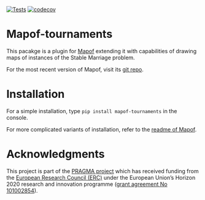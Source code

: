 [![Tests](https://github.com/science-for-democracy/mapof-tournaments/actions/workflows/python-tests.yml/badge.svg)](https://github.com/science-for-democracy/mapof-tournaments/actions/workflows/python-tests.yml)
[![codecov](https://codecov.io/gh/science-for-democracy/mapof-tournaments/graph/badge.svg?token=6b53b42d-f913-4b29-bb4d-5d336ec09499)](https://codecov.io/gh/science-for-democracy/mapof-tournaments)

# Mapof-tournaments
This pacakge is a plugin for [Mapof](https://pypi.org/project/mapof/) extending
it with capabilities of drawing maps of instances of the Stable Marriage
problem.

For the most recent version of Mapof, visit its [git
repo](https://pypi.org/project/mapof/).

# Installation
For a simple installation, type
`pip install mapof-tournaments`
in the console.

For more complicated variants of installation, refer to the [readme of
Mapof](https://github.com/science-for-democracy/mapof).

# Acknowledgments

This project is part of the [PRAGMA project](https://home.agh.edu.pl/~pragma/)
which has received funding from the [European Research Council
(ERC)](https://home.agh.edu.pl/~pragma/) under the European Union’s Horizon 2020
research and innovation programme ([grant agreement No
101002854](https://erc.easme-web.eu/?p=101002854)).